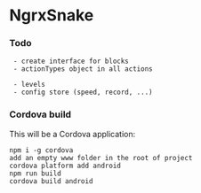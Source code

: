 # NgrxSnake

### Todo
```
 - create interface for blocks
 - actionTypes object in all actions
 
 - levels
 - config store (speed, record, ...)
```

### Cordova build

This will be a Cordova application:

```
npm i -g cordova
add an empty www folder in the root of project
cordova platform add android
npm run build
cordova build android
```
